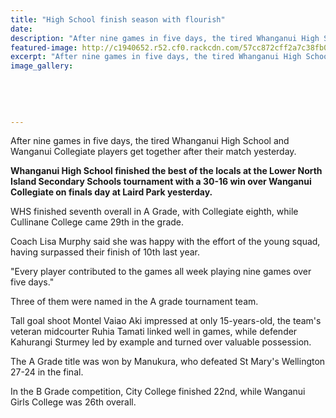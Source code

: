 ```yaml
---
title: "High School finish season with flourish"
date: 
description: "After nine games in five days, the tired Whanganui High School and Wanganui Collegiate players get together after their match yesterday, Wanganui Chronicle article on 2/9/16..."
featured-image: http://c1940652.r52.cf0.rackcdn.com/57cc872cff2a7c38fb001a99/WHSvColleg-playing-for-78th.-WHS-won-2-Sept-Chron.jpg
excerpt: "After nine games in five days, the tired Whanganui High School and Wanganui Collegiate players get together after their match yesterday."
image_gallery:
    
    
    
    
    
---
```


<p><span>After nine games in five days, the tired Whanganui High School and Wanganui Collegiate players get together after their match yesterday.</span></p>
<p><strong>Whanganui High School finished the best of the locals at the Lower North Island Secondary Schools tournament with a 30-16 win over Wanganui Collegiate on finals day at Laird Park yesterday.</strong></p>
<p>WHS finished seventh overall in A Grade, with Collegiate eighth, while Cullinane College came 29th in the grade.</p>
<p>Coach Lisa Murphy said she was happy with the effort of the young squad, having surpassed their finish of 10th last year.</p>
<p>"Every player contributed to the games all week playing nine games over five days."</p>
<p>Three of them were named in the A grade tournament team.</p>
<p>Tall goal shoot Montel Vaiao Aki impressed at only 15-years-old, the team's veteran midcourter Ruhia Tamati linked well in games, while defender Kahurangi Sturmey led by example and turned over valuable possession.</p>
<p>The A Grade title was won by Manukura, who defeated St Mary's Wellington 27-24 in the final.</p>
<p>In the B Grade competition, City College finished 22nd, while Wanganui Girls College was 26th overall.</p>

